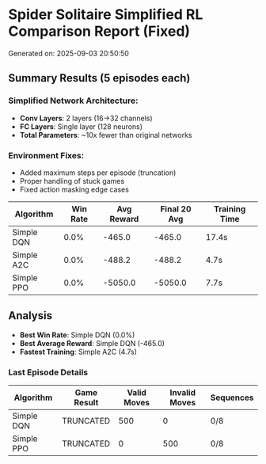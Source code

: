 # Spider Solitaire Simplified RL Comparison Report (Fixed)

Generated on: 2025-09-03 20:50:50

## Summary Results (5 episodes each)

### Simplified Network Architecture:
- **Conv Layers**: 2 layers (16→32 channels)
- **FC Layers**: Single layer (128 neurons)
- **Total Parameters**: ~10x fewer than original networks

### Environment Fixes:
- Added maximum steps per episode (truncation)
- Proper handling of stuck games
- Fixed action masking edge cases

| Algorithm | Win Rate | Avg Reward | Final 20 Avg | Training Time |
|-----------|----------|------------|--------------|---------------|
| Simple DQN | 0.0% | -465.0 | -465.0 | 17.4s |
| Simple A2C | 0.0% | -488.2 | -488.2 | 4.7s |
| Simple PPO | 0.0% | -5050.0 | -5050.0 | 7.7s |

## Analysis

- **Best Win Rate**: Simple DQN (0.0%)
- **Best Average Reward**: Simple DQN (-465.0)
- **Fastest Training**: Simple A2C (4.7s)

### Last Episode Details

| Algorithm | Game Result | Valid Moves | Invalid Moves | Sequences |
|-----------|-------------|-------------|---------------|-----------|
| Simple DQN | TRUNCATED | 500 | 0 | 0/8 |
| Simple PPO | TRUNCATED | 0 | 500 | 0/8 |